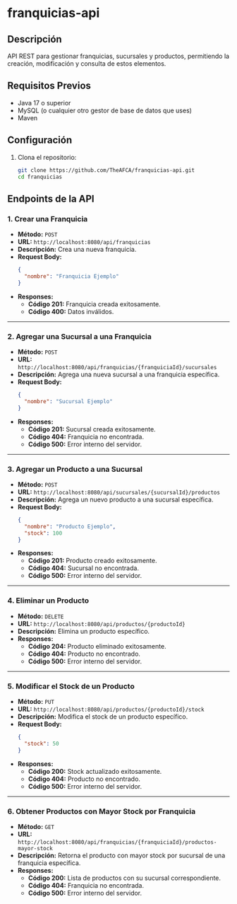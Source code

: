 # franquicias-api

## Descripción

API REST para gestionar franquicias, sucursales y productos, permitiendo la creación, modificación y consulta de estos elementos.

## Requisitos Previos

- Java 17 o superior
- MySQL (o cualquier otro gestor de base de datos que uses)
- Maven

## Configuración

1. Clona el repositorio:
   ```bash
   git clone https://github.com/TheAFCA/franquicias-api.git
   cd franquicias

## Endpoints de la API

### 1. Crear una Franquicia

- **Método:** `POST`
- **URL:** `http://localhost:8080/api/franquicias`
- **Descripción:** Crea una nueva franquicia.
- **Request Body:**
    ```json
    {
      "nombre": "Franquicia Ejemplo"
    }
    ```
- **Responses:**
   - **Código 201:** Franquicia creada exitosamente.
   - **Código 400:** Datos inválidos.

---

### 2. Agregar una Sucursal a una Franquicia

- **Método:** `POST`
- **URL:** `http://localhost:8080/api/franquicias/{franquiciaId}/sucursales`
- **Descripción:** Agrega una nueva sucursal a una franquicia específica.
- **Request Body:**
    ```json
    {
      "nombre": "Sucursal Ejemplo"
    }
    ```
- **Responses:**
   - **Código 201:** Sucursal creada exitosamente.
   - **Código 404:** Franquicia no encontrada.
   - **Código 500:** Error interno del servidor.

---

### 3. Agregar un Producto a una Sucursal

- **Método:** `POST`
- **URL:** `http://localhost:8080/api/sucursales/{sucursalId}/productos`
- **Descripción:** Agrega un nuevo producto a una sucursal específica.
- **Request Body:**
    ```json
    {
      "nombre": "Producto Ejemplo",
      "stock": 100
    }
    ```
- **Responses:**
   - **Código 201:** Producto creado exitosamente.
   - **Código 404:** Sucursal no encontrada.
   - **Código 500:** Error interno del servidor.

---

### 4. Eliminar un Producto

- **Método:** `DELETE`
- **URL:** `http://localhost:8080/api/productos/{productoId}`
- **Descripción:** Elimina un producto específico.
- **Responses:**
   - **Código 204:** Producto eliminado exitosamente.
   - **Código 404:** Producto no encontrado.
   - **Código 500:** Error interno del servidor.

---

### 5. Modificar el Stock de un Producto

- **Método:** `PUT`
- **URL:** `http://localhost:8080/api/productos/{productoId}/stock`
- **Descripción:** Modifica el stock de un producto específico.
- **Request Body:**
    ```json
    {
      "stock": 50
    }
    ```
- **Responses:**
   - **Código 200:** Stock actualizado exitosamente.
   - **Código 404:** Producto no encontrado.
   - **Código 500:** Error interno del servidor.

---

### 6. Obtener Productos con Mayor Stock por Franquicia

- **Método:** `GET`
- **URL:** `http://localhost:8080/api/franquicias/{franquiciaId}/productos-mayor-stock`
- **Descripción:** Retorna el producto con mayor stock por sucursal de una franquicia específica.
- **Responses:**
   - **Código 200:** Lista de productos con su sucursal correspondiente.
   - **Código 404:** Franquicia no encontrada.
   - **Código 500:** Error interno del servidor.

